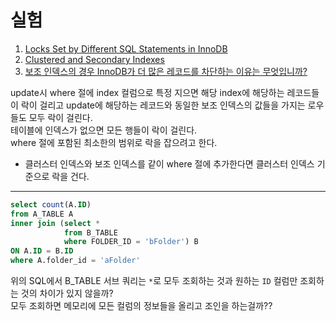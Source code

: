 # 실험

1. [Locks Set by Different SQL Statements in InnoDB](https://dev.mysql.com/doc/refman/8.0/en/innodb-locks-set.html)  
2. [Clustered and Secondary Indexes](https://dev.mysql.com/doc/refman/5.7/en/innodb-index-types.html)  
3. [보조 인덱스의 경우 InnoDB가 더 많은 레코드를 차단하는 이유는 무엇입니까?](https://stackoverflow.com/questions/60007863/why-does-innodb-block-more-records-in-case-of-a-secondary-index)  

update시 where 절에 index 컬럼으로 특정 지으면 해당 index에 해당하는 레코드들이 락이 걸리고 update에 해당하는 레코드와 동일한 보조 인덱스의 값들을 가지는 로우들도 모두 락이 걸린다.  
테이블에 인덱스가 없으면 모든 행들이 락이 걸린다.  
where 절에 포함된 최소한의 범위로 락을 잡으려고 한다.  
- 클러스터 인덱스와 보조 인덱스를 같이 where 절에 추가한다면 클러스터 인덱스 기준으로 락을 건다.  

***

```sql
select count(A.ID)
from A_TABLE A
inner join (select *
            from B_TABLE
            where FOLDER_ID = 'bFolder') B
ON A.ID = B.ID
where A.folder_id = 'aFolder'
```

위의 SQL에서 B_TABLE 서브 쿼리는 `*`로 모두 조회하는 것과 원하는 `ID` 컬럼만 조회하는 것의 차이가 있지 않을까?  
모두 조회하면 메모리에 모든 컬럼의 정보들을 올리고 조인을 하는걸까??